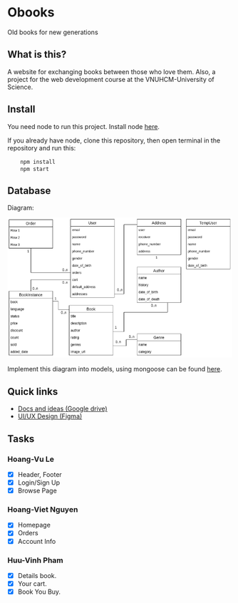 # Obooks

Old books for new generations

## What is this?

A website for exchanging books between those who love them. Also, a project for the web development course at the VNUHCM-University of Science.

## Install

You need node to run this project. Install node [here](https://nodejs.org/en/download/).

If you already have node, clone this repository, then open terminal in the repository and run this:

```
    npm install
    npm start
```

## Database

Diagram:

![Database Diagram](/static/images/obooks_database_diagram.png)

Implement this diagram into models, using mongoose can be found [here](/model/).

## Quick links

-   [Docs and ideas (Google drive)](https://drive.google.com/drive/u/1/folders/1qNk034u6YUHCkENeit7SQz4PYsQLEzVh)
-   [UI/UX Design (Figma)](https://www.figma.com/file/r9ai23X9kD8wG5mQK01Bpp/Obuks?node-id=0%3A1)

## Tasks

### Hoang-Vu Le

-   [x] Header, Footer
-   [x] Login/Sign Up
-   [x] Browse Page

### Hoang-Viet Nguyen

-   [x] Homepage
-   [x] Orders
-   [x] Account Info

### Huu-Vinh Pham

-   [x] Details book.
-   [x] Your cart.
-   [x] Book You Buy.
